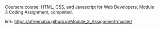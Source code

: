 Coursera course: HTML, CSS, and Javascript for Web Developers, Module 3 Coding Assignment, completed.

link: https://afreenabai.github.io/Module_3_Assignment-master/
